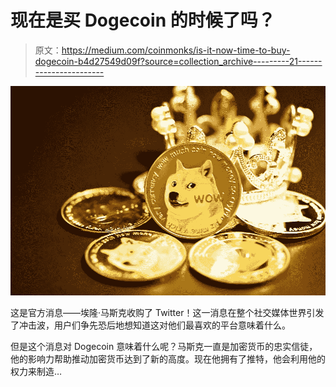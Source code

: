 # 现在是买 Dogecoin 的时候了吗？

> 原文：<https://medium.com/coinmonks/is-it-now-time-to-buy-dogecoin-b4d27549d09f?source=collection_archive---------21----------------------->

![](img/f9cadba06f18446e7d90986bdecf1609.png)

这是官方消息——埃隆·马斯克收购了 Twitter！这一消息在整个社交媒体世界引发了冲击波，用户们争先恐后地想知道这对他们最喜欢的平台意味着什么。

但是这个消息对 Dogecoin 意味着什么呢？马斯克一直是加密货币的忠实信徒，他的影响力帮助推动加密货币达到了新的高度。现在他拥有了推特，他会利用他的权力来制造…